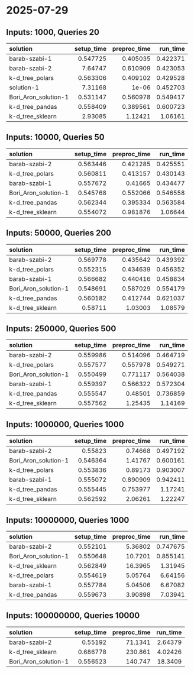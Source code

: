 # 2025-07-29

## Inputs: 1000, Queries 20

| solution             |   setup_time |   preproc_time |   run_time |
|:---------------------|-------------:|---------------:|-----------:|
| barab-szabi-1        |     0.547725 |       0.405035 |   0.422371 |
| barab-szabi-2        |     7.64747  |       0.610909 |   0.423053 |
| k-d_tree_polars      |     0.563306 |       0.409102 |   0.429528 |
| solution-1           |     7.31168  |       1e-06    |   0.452703 |
| Bori_Aron_solution-1 |     0.531147 |       0.560978 |   0.549417 |
| k-d_tree_pandas      |     0.558409 |       0.389561 |   0.600723 |
| k-d_tree_sklearn     |     2.93085  |       1.12421  |   1.06161  |

## Inputs: 10000, Queries 50

| solution             |   setup_time |   preproc_time |   run_time |
|:---------------------|-------------:|---------------:|-----------:|
| barab-szabi-2        |     0.563446 |       0.421285 |   0.425551 |
| k-d_tree_polars      |     0.560811 |       0.413157 |   0.430143 |
| barab-szabi-1        |     0.557672 |       0.41665  |   0.434477 |
| Bori_Aron_solution-1 |     0.545768 |       0.552066 |   0.546558 |
| k-d_tree_pandas      |     0.562344 |       0.395334 |   0.563584 |
| k-d_tree_sklearn     |     0.554072 |       0.981876 |   1.06644  |

## Inputs: 50000, Queries 200

| solution             |   setup_time |   preproc_time |   run_time |
|:---------------------|-------------:|---------------:|-----------:|
| barab-szabi-2        |     0.569778 |       0.435642 |   0.439392 |
| k-d_tree_polars      |     0.552315 |       0.434639 |   0.456352 |
| barab-szabi-1        |     0.566682 |       0.440416 |   0.458834 |
| Bori_Aron_solution-1 |     0.548691 |       0.587029 |   0.554179 |
| k-d_tree_pandas      |     0.560182 |       0.412744 |   0.621037 |
| k-d_tree_sklearn     |     0.58711  |       1.03003  |   1.08579  |

## Inputs: 250000, Queries 500

| solution             |   setup_time |   preproc_time |   run_time |
|:---------------------|-------------:|---------------:|-----------:|
| barab-szabi-2        |     0.559986 |       0.514096 |   0.464719 |
| k-d_tree_polars      |     0.557577 |       0.557978 |   0.549271 |
| Bori_Aron_solution-1 |     0.550499 |       0.771117 |   0.564038 |
| barab-szabi-1        |     0.559397 |       0.566322 |   0.572304 |
| k-d_tree_pandas      |     0.555547 |       0.48501  |   0.736859 |
| k-d_tree_sklearn     |     0.557562 |       1.25435  |   1.14169  |

## Inputs: 1000000, Queries 1000

| solution             |   setup_time |   preproc_time |   run_time |
|:---------------------|-------------:|---------------:|-----------:|
| barab-szabi-2        |     0.55823  |       0.74668  |   0.497192 |
| Bori_Aron_solution-1 |     0.546364 |       1.41767  |   0.600161 |
| k-d_tree_polars      |     0.553836 |       0.89173  |   0.903007 |
| barab-szabi-1        |     0.555072 |       0.890909 |   0.942411 |
| k-d_tree_pandas      |     0.555445 |       0.753977 |   1.17241  |
| k-d_tree_sklearn     |     0.562592 |       2.06261  |   1.22247  |

## Inputs: 10000000, Queries 1000

| solution             |   setup_time |   preproc_time |   run_time |
|:---------------------|-------------:|---------------:|-----------:|
| barab-szabi-2        |     0.552101 |        5.36802 |   0.747675 |
| Bori_Aron_solution-1 |     0.550648 |       10.7201  |   0.855141 |
| k-d_tree_sklearn     |     0.562849 |       16.3965  |   1.31945  |
| k-d_tree_polars      |     0.554619 |        5.05764 |   6.64156  |
| barab-szabi-1        |     0.557784 |        5.04506 |   6.67082  |
| k-d_tree_pandas      |     0.559673 |        3.90898 |   7.03941  |

## Inputs: 100000000, Queries 10000

| solution             |   setup_time |   preproc_time |   run_time |
|:---------------------|-------------:|---------------:|-----------:|
| barab-szabi-2        |     0.55192  |        71.1341 |    2.64379 |
| k-d_tree_sklearn     |     0.686778 |       230.861  |    4.02426 |
| Bori_Aron_solution-1 |     0.556523 |       140.747  |   18.3409  |